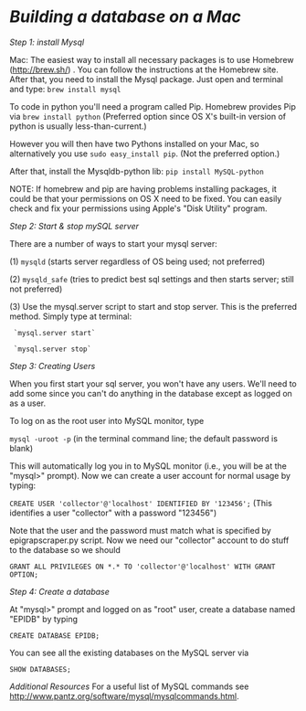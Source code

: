 *Building a database on a Mac*  
====================

*Step 1: install Mysql*

Mac: The easiest way to install all necessary packages is to use Homebrew (http://brew.sh/) . You can follow the instructions at the Homebrew site. After that, you need to install the Mysql package. Just open and terminal and type: 
`brew install mysql`

To code in python you'll need a program called Pip. Homebrew provides Pip via
`brew install python` (Preferred option since OS X's built-in version of python is usually less-than-current.) 

However you will then have two Pythons installed on your Mac, so alternatively you use 
`sudo easy_install pip`. (Not the preferred option.)  


After that, install the Mysqldb-python lib:
`pip install MySQL-python`

NOTE: If homebrew and pip are having problems installing packages, it could be that your permissions on OS X need to be fixed. You can easily check and fix your permissions using Apple's "Disk Utility" program.

*Step 2: Start & stop mySQL server*

There are a number of ways to start your mysql server:

(1) `mysqld` (starts server regardless of OS being used; not preferred)

(2) `mysqld_safe` (tries to predict best sql settings and then starts server; still not preferred)

(3) Use the mysql.server script to start and stop server. This is the preferred method. Simply type at terminal:

     `mysql.server start`  

     `mysql.server stop`
     
*Step 3: Creating Users*

When you first start your sql server, you won't have any users. We'll need to add some since you can't do anything in the database except as logged on as a user.

To log on as the root user into MySQL monitor, type

`mysql -uroot -p` (in the terminal command line; the default password is blank)

This will automatically log you in to MySQL monitor (i.e., you will be at the "mysql>" prompt). Now we can create a user account for normal usage by typing:

`CREATE USER 'collector'@'localhost' IDENTIFIED BY '123456';`  (This identifies a user "collector" with a password "123456")

Note that the user and the password must match what is specified by epigrapscraper.py script. Now we need our "collector" account to do stuff to the database so we should 

`GRANT ALL PRIVILEGES ON *.* TO 'collector'@'localhost' WITH GRANT OPTION;`


*Step 4: Create a database*

At "mysql>" prompt and logged on as "root" user, create a database named "EPIDB" by typing

`CREATE DATABASE EPIDB;`

You can see all the existing databases on the MySQL server via

`SHOW DATABASES;`

*Additional Resources*
For a useful list of MySQL commands see http://www.pantz.org/software/mysql/mysqlcommands.html.
